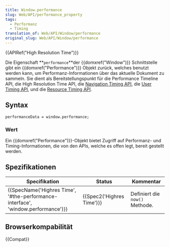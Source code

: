 ```yaml
---
title: Window.performance
slug: Web/API/performance_property
tags:
  - Performanz
  - Timing
translation_of: Web/API/Window/performance
original_slug: Web/API/Window/performance
---
```

{{APIRef("High Resolution Time")}}

Die Eigenschaft **`performance`**der {{domxref("Window")}} Schnittstelle gibt ein {{domxref("Performance")}} Objekt zurück, welches benutzt werden kann, um Performanz-Informationen über das aktuelle Dokument zu sammeln. Sie dient als Bereitstellungspunkt für die Performance Timeline API, die High Resolution Time API, die [Navigation Timing API](/de/docs/Web/API/Navigation_timing_API), die [User Timing API](/de/docs/Web/API/User_Timing_API), und die [Resource Timing API](/de/docs/Web/API/Resource_Timing_API).

## Syntax

    performanceData = window.performance;

### Wert

Ein {{domxref("Performance")}}-Objekt bietet Zugriff auf Performanz- und Timing-Informationen, die von den APIs, welche es offen legt, bereit gestellt werden.

## Spezifikationen

| Specifikation                                                                                                | Status                           | Kommentar                      |
| ------------------------------------------------------------------------------------------------------------ | -------------------------------- | ------------------------------ |
| {{SpecName('Highres Time', '#the-performance-interface', 'window.performance')}} | {{Spec2('Highres Time')}} | Definiert die `now()` Methode. |

## Browserkompabilität

{{Compat}}
